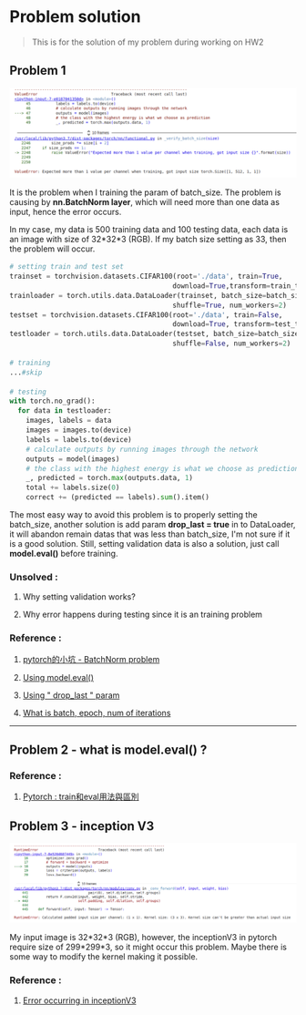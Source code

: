 # Problem solution #

> This is for the solution of my problem during working on HW2

## Problem 1 ##

![problem while training batch_size](./Picture/batch_size%20problem.png)

It is the problem when I training the param of batch_size. The problem is causing by **nn.BatchNorm layer**, which will need more than one data as input, hence the error occurs.

In my case, my data is 500 training data and 100 testing data, each data is an image with size of 32\*32\*3 (RGB). If my batch size setting as 33, then the problem will occur.

  ```python
  # setting train and test set
  trainset = torchvision.datasets.CIFAR100(root='./data', train=True,
                                          download=True,transform=train_transform)
  trainloader = torch.utils.data.DataLoader(trainset, batch_size=batch_size,
                                          shuffle=True, num_workers=2)
  testset = torchvision.datasets.CIFAR100(root='./data', train=False,
                                          download=True, transform=test_transform)
  testloader = torch.utils.data.DataLoader(testset, batch_size=batch_size,
                                          shuffle=False, num_workers=2)
  
  # training
  ...#skip

  # testing
  with torch.no_grad():
    for data in testloader:
      images, labels = data
      images = images.to(device)
      labels = labels.to(device)
      # calculate outputs by running images through the network
      outputs = model(images) 
      # the class with the highest energy is what we choose as prediction
      _, predicted = torch.max(outputs.data, 1)
      total += labels.size(0)
      correct += (predicted == labels).sum().item()
  ```

The most easy way to avoid this problem is to properly setting the batch_size, another solution is add param **drop_last = true** in to DataLoader, it will abandon remain datas that was less than batch_size, I'm not sure if it is a good solution. Still, setting validation data is also a solution, just call **model.eval()** before training.

### Unsolved : ###

1. Why setting validation works?

2. Why error happens during testing since it is an training problem

### Reference : ###

1. [pytorch的小坑 - BatchNorm problem](https://blog.csdn.net/yy19980310/article/details/117827682)

2. [Using model.eval()](https://discuss.pytorch.org/t/error-expected-more-than-1-value-per-channel-when-training/26274)

3. [Using " drop_last " param](https://www.cnblogs.com/zmbreathing/p/pyTorch_BN_error.html)

4. [What is batch, epoch, num of iterations](https://ithelp.ithome.com.tw/articles/10277163)

---

## Problem 2 - what is **model.eval()** ? ##

### Reference : ###

1. [Pytorch : train和eval用法與區別](https://zhuanlan.zhihu.com/p/357075502)

## Problem 3 - inception V3 ##

![inceptionV3 problem of kernelsize](./Picture/inceptionV3_problem.png)

My input image is 32\*32\*3 (RGB), however, the inceptionV3 in pytorch require size of 299\*299\*3, so it might occur this problem. Maybe there is some way to modify the kernel making it possible.

### Reference : ###

1. [Error occurring in inceptionV3](https://discuss.pytorch.org/t/error-occurring-in-inception-v3-network/47169)